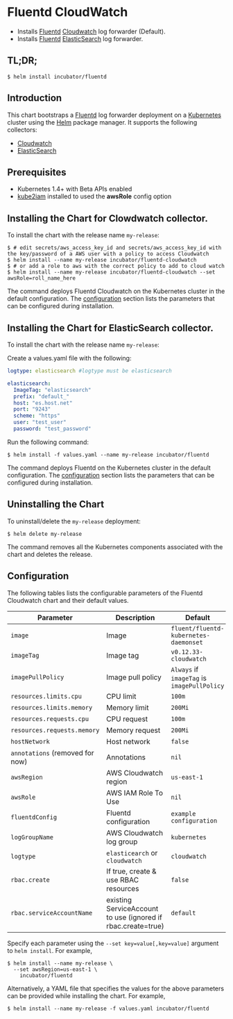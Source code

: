 # Fluentd CloudWatch

* Installs [Fluentd](https://www.fluentd.org/) [Cloudwatch](https://aws.amazon.com/cloudwatch/) log forwarder (Default).
* Installs [Fluentd](https://www.fluentd.org/) [ElasticSearch](https://github.com/elastic/elasticsearch) log forwarder.

## TL;DR;

```console
$ helm install incubator/fluentd
```

## Introduction

This chart bootstraps a [Fluentd](https://www.fluentd.org/) log forwarder deployment on a [Kubernetes](http://kubernetes.io) cluster using the [Helm](https://helm.sh) package manager. It supports the following collectors:
  * [Cloudwatch](https://aws.amazon.com/cloudwatch/)
  * [ElasticSearch](https://github.com/elastic/elasticsearch)

## Prerequisites

- Kubernetes 1.4+ with Beta APIs enabled
- [kube2iam](../../stable/kube2iam) installed to used the **awsRole** config option

## Installing the Chart for Clowdwatch collector.

To install the chart with the release name `my-release`:

```console
$ # edit secrets/aws_access_key_id and secrets/aws_access_key_id with the key/password of a AWS user with a policy to access Cloudwatch
$ helm install --name my-release incubator/fluentd-cloudwatch
$ # or add a role to aws with the correct policy to add to cloud watch
$ helm install --name my-release incubator/fluentd-cloudwatch --set awsRole=roll_name_here
```

The command deploys Fluentd Cloudwatch on the Kubernetes cluster in the default configuration. The [configuration](#configuration) section lists the parameters that can be configured during installation.

## Installing the Chart for ElasticSearch collector.

To install the chart with the release name `my-release`:

Create a values.yaml file with the following:

```yaml
logtype: elasticsearch #logtype must be elasticsearch

elasticsearch:
  ImageTag: "elasticsearch"
  prefix: "default_"
  host: "es.host.net"
  port: "9243"
  scheme: "https"
  user: "test_user"
  password: "test_password"
```

Run the following command:

```console
$ helm install -f values.yaml --name my-release incubator/fluentd
```

The command deploys Fluentd on the Kubernetes cluster in the default configuration. The [configuration](#configuration) section lists the parameters that can be configured during installation.


## Uninstalling the Chart

To uninstall/delete the `my-release` deployment:

```console
$ helm delete my-release
```

The command removes all the Kubernetes components associated with the chart and deletes the release.

## Configuration

The following tables lists the configurable parameters of the Fluentd Cloudwatch chart and their default values.

| Parameter                       | Description                                | Default                                                    |
| ------------------------------- | ------------------------------------------ | ---------------------------------------------------------- |
| `image`                         | Image                                      | `fluent/fluentd-kubernetes-daemonset`                      |
| `imageTag`                      | Image tag                                  | `v0.12.33-cloudwatch`                                      |
| `imagePullPolicy`               | Image pull policy                          | `Always` if `imageTag` is `imagePullPolicy`                |
| `resources.limits.cpu`          | CPU limit                                  | `100m`                                                     |
| `resources.limits.memory`       | Memory limit                               | `200Mi`                                                    |
| `resources.requests.cpu`        | CPU request                                | `100m`                                                     |
| `resources.requests.memory`     | Memory request                             | `200Mi`                                                    |
| `hostNetwork`                   | Host network                               | `false`                                                    |
| `annotations` (removed for now) | Annotations                                | `nil`                                                      |
| `awsRegion`                     | AWS Cloudwatch region                      | `us-east-1`                                                |
| `awsRole`                       | AWS IAM Role To Use                        | `nil`                                                      |
| `fluentdConfig`                 | Fluentd configuration                      | `example configuration`                                    |
| `logGroupName`                  | AWS Cloudwatch log group                   | `kubernetes`                                               |
| `logtype`                       | `elasticearch` or `cloudwatch`             | `cloudwatch`                                               |
| `rbac.create`                   | If true, create & use RBAC resources       | `false`                                                    |
| `rbac.serviceAccountName`       | existing ServiceAccount to use (ignored if rbac.create=true) | `default`                                |

Specify each parameter using the `--set key=value[,key=value]` argument to `helm install`. For example,

```console
$ helm install --name my-release \
  --set awsRegion=us-east-1 \
    incubator/fluentd
```

Alternatively, a YAML file that specifies the values for the above parameters can be provided while installing the chart. For example,

```console
$ helm install --name my-release -f values.yaml incubator/fluentd
```
